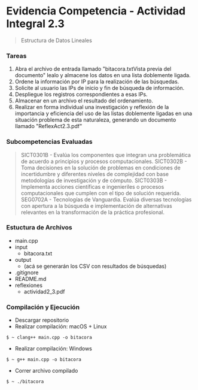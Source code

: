 # Evidencia Competencia - Actividad Integral 2.3 #
> Estructura de Datos Lineales

### Tareas ###
1. Abra el archivo de entrada llamado "bitacora.txtVista previa del documento" lealo y almacene los datos en una lista doblemente ligada.
2. Ordene la información por IP para la realización de las búsquedas.
3. Solicite al usuario las IPs de inicio y fin de búsqueda de información.
4. Despliegue los registros correspondientes a esas IPs.
5. Almacenar en un archivo el resultado del ordenamiento.
6. Realizar en forma individual una investigación y reflexión de la importancia y eficiencia del uso de las listas doblemente ligadas en una situación problema de esta naturaleza,  generando un documento llamado "ReflexAct2.3.pdf"

### Subcompetencias Evaluadas ###
> SICT0301B - Evalúa los componentes que integran una problemática de acuerdo a principios y procesos computacionales.
> SICT0302B - Toma decisiones en la solución de problemas en condiciones de incertidumbre y diferentes niveles de complejidad con base metodologías de investigación y de cómputo.
> SICT0303B - Implementa acciones científicas e ingenieriles o procesos computacionales que cumplen con el tipo de solución requerida.
> SEG0702A - Tecnologías de Vanguardia. Evalúa diversas tecnologías con apertura a la búsqueda e implementación de alternativas relevantes en la transformación de la práctica profesional.

### Estuctura de Archivos ###
- main.cpp
- input
    - bitacora.txt
- output
    - (acá se generarán los CSV con resultados de búsquedas)
- .gitignore
- README.md
- reflexiones
    - actividad2_3.pdf
    
### Compilación y Ejecución ###
* Descargar repositorio
* Realizar compilación: macOS + Linux
```
$ ~ clang++ main.cpp -o bitacora
```
* Realizar compilación: Windows
```
$ ~ g++ main.cpp -o bitacora
```
* Correr archivo compilado 
```
$ ~ ./bitacora
```